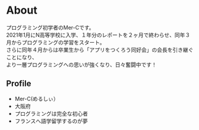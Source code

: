 # About
プログラミング初学者のMer-Cです。  
2021年1月にN高等学校に入学、１年分のレポートを２ヶ月で終わらせ、同年３月からプログラミングの学習をスタート。  
さらに同年４月からは卒業生から「アプリをつくろう同好会」の会長を引き継ぐことになり、  
より一層プログラミングへの思いが強くなり、日々奮闘中です！

## Profile
- Mer-C(めるしぃ）  
- 大阪府  
- プログラミングは完全な初心者
- フランスへ語学留学するのが夢
